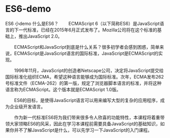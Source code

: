 # ES6-demo
ES6 小demo
什么是ES6？
　　ECMAScript 6（以下简称ES6）是JavaScript语言的下一代标准，已经在2015年6月正式发布了。Mozilla公司将在这个标准的基础上，推出JavaScript 2.0。

　　ECMAScript和JavaScript到底是什么关系？很多初学者会感到困惑，简单来说，ECMAScript是JavaScript语言的国际标准，JavaScript是ECMAScript的实现。

　　1996年11月，JavaScript的创造者Netscape公司，决定将JavaScript提交给国际标准化组织ECMA，希望这种语言能够成为国际标准。次年，ECMA发布262号标准文件（ECMA-262）的第一版，规定了浏览器脚本语言的标准，并将这种语言称为ECMAScript。这个版本就是ECMAScript 1.0版。

　　ES6的目标，是使得JavaScript语言可以用来编写大型的复杂的应用程序，成为企业级开发语言。

　　作为新一代标准ES6将为我们带来很多令人欣喜的功能特性，本课程将着重带领大家领略ES6的风采，因此在学习本课程前需要具备JavaScript的基础知识，如果你并不了解JavaScript是什么，可以先学习一下JavaScript的入门课程。